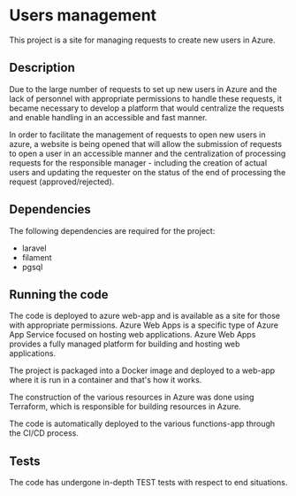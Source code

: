 # **Users management**

This project is a site for managing requests to create new users in Azure.

## Description

Due to the large number of requests to set up new users in Azure and the lack of personnel with appropriate permissions to handle these requests, it became necessary to develop a platform that would centralize the requests and enable handling in an accessible and fast manner.

In order to facilitate the management of requests to open new users in azure, a website is being opened that will allow the submission of requests to open a user in an accessible manner and the centralization of processing requests for the responsible manager - including the creation of actual users and updating the requester on the status of the end of processing the request (approved/rejected).

## Dependencies

The following dependencies are required for the project:

- laravel
- filament
- pgsql

## Running the code

The code is deployed to azure web-app and is available as a site for those with appropriate permissions.
Azure Web Apps is a specific type of Azure App Service focused on hosting web applications. Azure Web Apps provides a fully managed platform for building and hosting web applications.

The project is packaged into a Docker image and deployed to a web-app where it is run in a container and that's how it works.

The construction of the various resources in Azure was done using Terraform, which is responsible for building resources in Azure.

The code is automatically deployed to the various functions-app through the CI/CD process.

## Tests

The code has undergone in-depth TEST tests with respect to end situations.